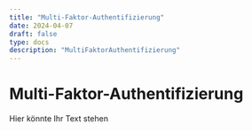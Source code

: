 ```yaml
---
title: "Multi-Faktor-Authentifizierung"
date: 2024-04-07
draft: false
type: docs
description: "MultiFaktorAuthentifizierung"
---
```


# Multi-Faktor-Authentifizierung

Hier könnte Ihr Text stehen